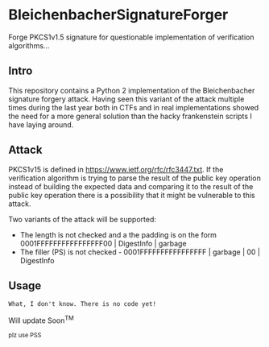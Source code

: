# BleichenbacherSignatureForger
Forge PKCS1v1.5 signature for questionable implementation of verification algorithms...

Intro
-----

This repository contains a Python 2 implementation of the Bleichenbacher signature forgery attack. Having seen this variant of the attack multiple times during the last year both in CTFs and in real implementations showed the need for a more general solution than the hacky frankenstein scripts I have laying around.

Attack
------

PKCS1v15 is defined in https://www.ietf.org/rfc/rfc3447.txt. If the verification algorithm is trying to parse the result of the public key operation instead of building the expected data and comparing it to the result of the public key operation there is a possibility that it might be vulnerable to this attack.

Two variants of the attack will be supported:
- The length is not checked and a the padding is on the form 0001FFFFFFFFFFFFFFFF00 | DigestInfo | garbage
- The filler (PS) is not checked - 0001FFFFFFFFFFFFFFFF | garbage | 00 | DigestInfo

Usage
-----

``What, I don't know. There is no code yet!`` 

Will update Soon<sup>TM</sup>

<sub>plz use PSS</sub>
